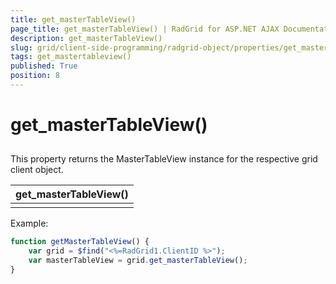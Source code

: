 ```yaml
---
title: get_masterTableView()
page_title: get_masterTableView() | RadGrid for ASP.NET AJAX Documentation
description: get_masterTableView()
slug: grid/client-side-programming/radgrid-object/properties/get_mastertableview()
tags: get_mastertableview()
published: True
position: 8
---
```


# get_masterTableView()



## 

This property returns the MasterTableView instance for the respective grid client object.


|  **get_masterTableView()**  |
| ------ |
||

Example:

````JavaScript
function getMasterTableView() {
    var grid = $find("<%=RadGrid1.ClientID %>");
    var masterTableView = grid.get_masterTableView();              
}       
````


